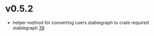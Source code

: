 # v0.5.2

* helper method for converting users stablegraph to crate required stablegraph [39](https://github.com/blitzarx1/egui_graphs/pull/39)
